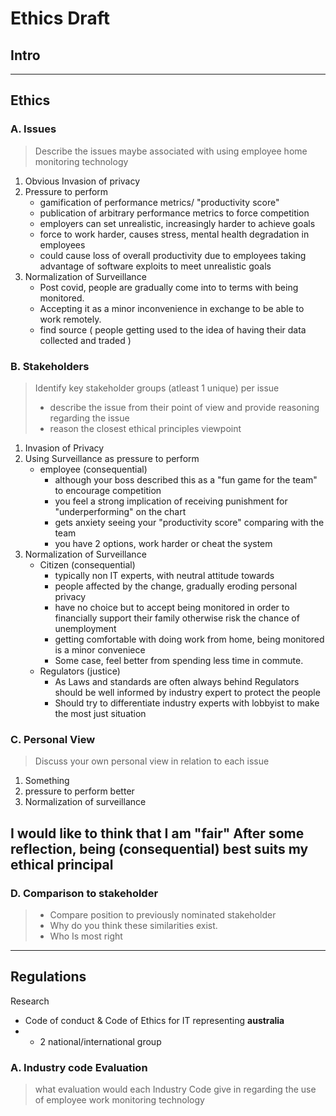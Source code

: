 # Ethics Draft

## Intro

---
## Ethics

### A. Issues

> Describe the issues maybe associated with using employee home monitoring technology

1. Obvious Invasion of privacy
2. Pressure to perform
   - gamification of performance metrics/ "productivity score"
   - publication of arbitrary performance metrics to force competition
   - employers can set unrealistic, increasingly harder to achieve goals
   - force to work harder, causes stress, mental health degradation in employees
   - could cause loss of overall productivity due to employees taking advantage of software exploits to meet unrealistic goals
3. Normalization of Surveillance
   - Post covid, people are gradually come into to terms with being monitored.
   - Accepting it as a minor inconvenience in exchange to be able to work remotely.
   - find source ( people getting used to the idea of having their data collected and traded )

### B. Stakeholders

> Identify key stakeholder groups (atleast 1 unique) per issue
> - describe the issue from their point of view and provide reasoning regarding the issue
> - reason the closest ethical principles viewpoint

1. Invasion of Privacy
2. Using Surveillance as pressure to perform
   - employee (consequential)
     - although your boss described this as a "fun game for the team" to encourage competition
     - you feel a strong implication of receiving punishment for "underperforming" on the chart
     - gets anxiety seeing your "productivity score" comparing with the team
     - you have 2 options, work harder or cheat the system
3. Normalization of Surveillance
   - Citizen (consequential)
     - typically non IT experts, with neutral attitude towards 
     - people affected by the change, gradually eroding personal privacy
     - have no choice but to accept being monitored in order to financially support their family otherwise risk the chance of unemployment
     - getting comfortable with doing work from home, being monitored is a minor conveniece 
     - Some case, feel better from spending less time in commute. 
   - Regulators (justice)
     - As Laws and standards are often always behind Regulators should be well informed by industry expert to protect the people
     - Should try to differentiate industry experts with lobbyist to make the most just situation

### C. Personal View

> Discuss your own personal view in relation to each issue

1. Something
2. pressure to perform better
3. Normalization of surveillance 

I would like to think that I am "fair"
After some reflection, being (consequential) best suits my ethical principal 
- 

### D. Comparison to stakeholder

> - Compare position to previously nominated stakeholder
> - Why do you think these similarities exist.
> - Who Is most right

---

## Regulations

Research
- Code of conduct & Code of Ethics for IT representing **australia**
- + 2 national/international group

### A. Industry code **Evaluation**

> what evaluation would each Industry Code give in regarding the use of employee work monitoring technology

